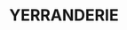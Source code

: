 ---
lastmod: '2025-04-06T06:05:20+00:00'
latitude: -34.06024
layout: suburb
longitude: 150.153221
postcode: '2787'
state: NSW
title: YERRANDERIE
url: /nsw/yerranderie/
---